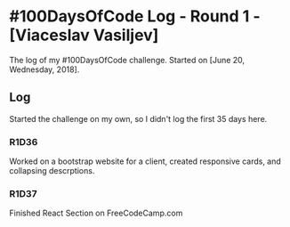 # #100DaysOfCode Log - Round 1 - [Viaceslav Vasiljev]

The log of my #100DaysOfCode challenge. Started on [June 20, Wednesday, 2018].

## Log
Started the challenge on my own, so I didn't log the first 35 days here.


### R1D36 
Worked on a bootstrap website for a client, created responsive cards, and collapsing descrptions.

### R1D37
Finished React Section on FreeCodeCamp.com
